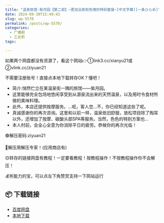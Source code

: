 ```yaml
---
title: "温泉旅馆·紫月园【第二部】~更加治愈和色情的特别套餐~[中文字幕][一条ひらめ]"
date: 2024-09-30T15:49:43
slug: wp-5570
permalink: /posts/wp-5570/
categories:
  - 广播剧
  - 乙女抓
tags:

---
```


如果两个网盘都没有资源了，看这个网站👉①link3.cc/xianyu21或②vlink.cc/ziyuan21

不需要注册账号！直接点本地下载转存OK？懂吧！

*   简介:悄然伫立在某温泉街一隅的旅馆——紫月园。
*   这里能够完全包场地悠闲享受到从源泉流出来的天然温泉，以及用时令食材所做的美味料理。
*   此外，本店还提供按摩服务。…呃，客人您…不，你已经知道这些了呢。
*   真诚感谢你的再次咨询。这里和以前一样，温泉依旧舒服，放松项目除了掏耳以外，还增加了按摩、碳酸头部SPA等服务。当然，色色的特别方案也…
*   本人村前，会全心全意为你消除平日的疲劳。恭候你的再次光临！

🟢解压密码:ziyuan21

🔵解压用解压专家！(应用商店有)

🟡转存的链接网盘有教程！一定要看教程！按教程操作！不按教程操作你不会解压！

💰🈶能力的宝，可以点左下角赞赏支持一下网站运行

## 📦 下载链接
- [百度网盘](https://blziyuan21.com/pay-download/5570?key=967e83e2fd&down_id=0)
- [本地下载](https://blziyuan21.com/pay-download/5570?key=967e83e2fd&down_id=1)

